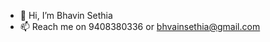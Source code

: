 - 👋 Hi, I’m Bhavin Sethia
- 📫 Reach me on 9408380336 or bhvainsethia@gmail.com

<!---
bhavin-sethia/bhavin-sethia is a ✨ special ✨ repository because its `README.md` (this file) appears on your GitHub profile.
You can click the Preview link to take a look at your changes.
--->
